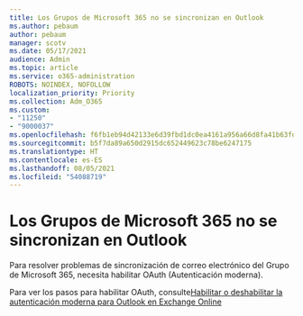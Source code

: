 ```yaml
---
title: Los Grupos de Microsoft 365 no se sincronizan en Outlook
ms.author: pebaum
author: pebaum
manager: scotv
ms.date: 05/17/2021
audience: Admin
ms.topic: article
ms.service: o365-administration
ROBOTS: NOINDEX, NOFOLLOW
localization_priority: Priority
ms.collection: Adm_O365
ms.custom:
- "11250"
- "9000037"
ms.openlocfilehash: f6fb1eb94d42133e6d39fbd1dc0ea4161a956a66d8fa41b63fd72bf6e1dadce3
ms.sourcegitcommit: b5f7da89a650d2915dc652449623c78be6247175
ms.translationtype: HT
ms.contentlocale: es-ES
ms.lasthandoff: 08/05/2021
ms.locfileid: "54088719"
---
```

# <a name="microsoft-365-groups-not-synching-in-outlook"></a>Los Grupos de Microsoft 365 no se sincronizan en Outlook

Para resolver problemas de sincronización de correo electrónico del Grupo de Microsoft 365, necesita habilitar OAuth (Autenticación moderna). 

Para ver los pasos para habilitar OAuth, consulte[Habilitar o deshabilitar la autenticación moderna para Outlook en Exchange Online](/exchange/clients-and-mobile-in-exchange-online/enable-or-disable-modern-authentication-in-exchange-online)